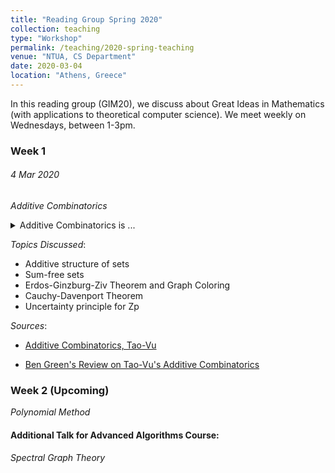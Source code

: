 ```yaml
---
title: "Reading Group Spring 2020"
collection: teaching
type: "Workshop"
permalink: /teaching/2020-spring-teaching
venue: "NTUA, CS Department"
date: 2020-03-04
location: "Athens, Greece"
---
```


In this reading group (GIM20), we discuss about Great Ideas in Mathematics (with applications to theoretical computer science). We meet weekly on Wednesdays, between 1-3pm.

### Week 1 
###### 4 Mar 2020
_Additive Combinatorics_
<details>
  <summary> Additive Combinatorics is ... </summary>
  ... a rapidly developing and rather exciting area of mathematics. One major area of study in additive combinatorics are inverse problems: given the size of the sumset A + B is small, what can we say about the structures of A  and B? The methods used for tackling such questions often come from many different fields of mathematics, including combinatorics, ergodic theory, analysis, graph theory, group theory, and linear algebraic and polynomial methods.     
</details>

_Topics Discussed_:
* Additive structure of sets
* Sum-free sets
* Erdos-Ginzburg-Ziv Theorem and Graph Coloring
* Cauchy-Davenport Theorem
* Uncertainty principle for Zp
    
_Sources_: 

- [Additive Combinatorics, Tao-Vu](https://www.cambridge.org/core/books/additive-combinatorics/D408BA34B567974CC8FB0CEC2A49A807) 

- [Ben Green's Review on Tao-Vu's Additive Combinatorics](http://people.maths.ox.ac.uk/greenbj/papers/book-review.pdf)


### Week 2 (Upcoming)

_Polynomial Method_


#### Additional Talk for Advanced Algorithms Course:

_Spectral Graph Theory_


